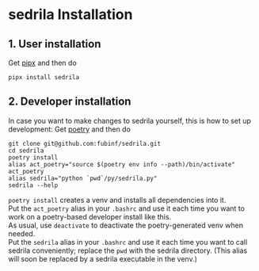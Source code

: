 # sedrila Installation

## 1. User installation

Get [pipx](https://pipx.pypa.io/stable/installation/) and then do

```
pipx install sedrila
```


## 2. Developer installation

In case you want to make changes to sedrila yourself,
this is how to set up development:
Get [poetry](https://python-poetry.org/docs/) and then do

```
git clone git@github.com:fubinf/sedrila.git
cd sedrila
poetry install
alias act_poetry="source $(poetry env info --path)/bin/activate"
act_poetry
alias sedrila="python `pwd`/py/sedrila.py"
sedrila --help
```

`poetry install` creates a venv and installs all dependencies into it.  
Put the `act_poetry` alias in your `.bashrc` and use it each time you want to work
on a poetry-based developer install like this.  
As usual, use `deactivate` to deactivate the poetry-generated venv when needed.  
Put the `sedrila` alias in your `.bashrc` and use it each time you want to call
sedrila conveniently; replace the ``pwd`` with the sedrila directory.
(This alias will soon be replaced by a sedrila executable in the venv.)
